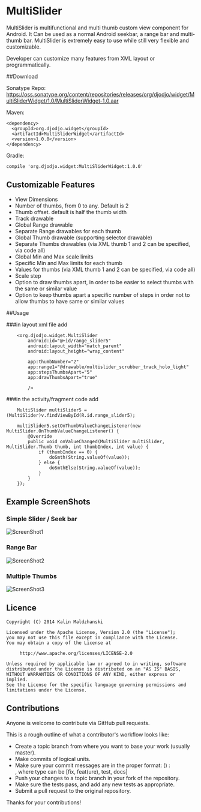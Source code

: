 # MultiSlider


MultiSlider is multifunctional and multi thumb custom view component for Android.
It Can be used as a normal Android seekbar, a range bar and multi-thumb bar.
MultiSlider is extremely easy to use while still very flexible and customizable.

Developer can customize many features from XML layout or programmatically.

##Download

Sonatype Repo: <https://oss.sonatype.org/content/repositories/releases/org/djodjo/widget/MultiSliderWidget/1.0/MultiSliderWidget-1.0.aar>

Maven:

    <dependency>
      <groupId>org.djodjo.widget</groupId>
      <artifactId>MultiSliderWidget</artifactId>
      <version>1.0.0</version>
    </dependency>

Gradle:

    compile 'org.djodjo.widget:MultiSliderWidget:1.0.0'



## Customizable Features


* View Dimensions
* Number of thumbs, from 0 to any. Default is 2
* Thumb offset. default is half the thumb width
* Track drawable
* Global Range drawable
* Separate Range drawables for each thumb
* Global Thumb drawable (supporting selector drawable)
* Separate Thumbs drawables (via XML thumb 1 and 2 can be specified, via code all)
* Global Min and Max scale limits
* Specific Min and Max limits for each thumb
* Values for thumbs (via XML thumb 1 and 2 can be specified, via code all)
* Scale step
* Option to draw thumbs apart, in order to be easier to select thumbs with the same or similar value
* Option to keep thumbs apart a specific number of steps in order not to allow thumbs to have same or similar values


##Usage

###in layout xml file add

        <org.djodjo.widget.MultiSlider
            android:id="@+id/range_slider5"
            android:layout_width="match_parent"
            android:layout_height="wrap_content"

            app:thumbNumber="2"
            app:range1="@drawable/multislider_scrubber_track_holo_light"
            app:stepsThumbsApart="5"
            app:drawThumbsApart="true"

            />

###in the activity/fragment code add

        MultiSlider multiSlider5 = (MultiSlider)v.findViewById(R.id.range_slider5);

        multiSlider5.setOnThumbValueChangeListener(new MultiSlider.OnThumbValueChangeListener() {
            @Override
            public void onValueChanged(MultiSlider multiSlider, MultiSlider.Thumb thumb, int thumbIndex, int value) {
                if (thumbIndex == 0) {
                    doSmth(String.valueOf(value));
                } else {
                    doSmthElse(String.valueOf(value));
                }
            }
        });



## Example ScreenShots


### Simple Slider / Seek bar

![ScreenShot1](https://raw.githubusercontent.com/djodjoni/MultiSlider/master/scrshot1.png)

### Range Bar

![ScreenShot2](https://raw.githubusercontent.com/djodjoni/MultiSlider/master/scrshot2.png)

### Multiple Thumbs

![ScreenShot3](https://raw.githubusercontent.com/djodjoni/MultiSlider/master/scrshot3.png)


## Licence

    Copyright (C) 2014 Kalin Maldzhanski

    Licensed under the Apache License, Version 2.0 (the "License");
    you may not use this file except in compliance with the License.
    You may obtain a copy of the License at

         http://www.apache.org/licenses/LICENSE-2.0

    Unless required by applicable law or agreed to in writing, software
    distributed under the License is distributed on an "AS IS" BASIS,
    WITHOUT WARRANTIES OR CONDITIONS OF ANY KIND, either express or implied.
    See the License for the specific language governing permissions and
    limitations under the License.


## Contributions

Anyone is welcome to contribute via GitHub pull requests.

This is a rough outline of what a contributor's workflow looks like:

*    Create a topic branch from where you want to base your work (usually master).
*    Make commits of logical units.
*    Make sure your commit messages are in the proper format:  <type> (<scope>) : <summary>, where type can be [fix, feat(ure), test, docs]
*    Push your changes to a topic branch in your fork of the repository.
*    Make sure the tests pass, and add any new tests as appropriate.
*    Submit a pull request to the original repository.

Thanks for your contributions!
